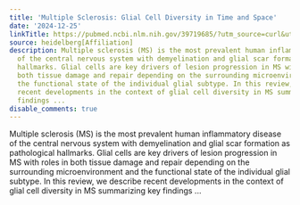 ```yaml
---
title: 'Multiple Sclerosis: Glial Cell Diversity in Time and Space'
date: '2024-12-25'
linkTitle: https://pubmed.ncbi.nlm.nih.gov/39719685/?utm_source=curl&utm_medium=rss&utm_campaign=pubmed-2&utm_content=1FakS-2QOkCT8HsMOQP1bCRQ4YzyumYOmxmF0moLsQ3dFB1E9V&fc=20220326224207&ff=20241225170611&v=2.18.0.post9+e462414
source: heidelberg[Affiliation]
description: Multiple sclerosis (MS) is the most prevalent human inflammatory disease
  of the central nervous system with demyelination and glial scar formation as pathological
  hallmarks. Glial cells are key drivers of lesion progression in MS with roles in
  both tissue damage and repair depending on the surrounding microenvironment and
  the functional state of the individual glial subtype. In this review, we describe
  recent developments in the context of glial cell diversity in MS summarizing key
  findings ...
disable_comments: true
---
```

Multiple sclerosis (MS) is the most prevalent human inflammatory disease of the central nervous system with demyelination and glial scar formation as pathological hallmarks. Glial cells are key drivers of lesion progression in MS with roles in both tissue damage and repair depending on the surrounding microenvironment and the functional state of the individual glial subtype. In this review, we describe recent developments in the context of glial cell diversity in MS summarizing key findings ...